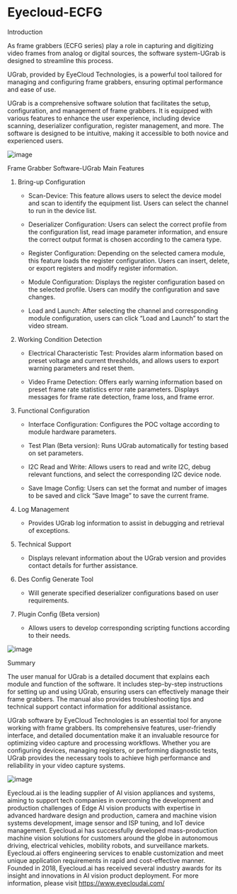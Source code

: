 # Eyecloud-ECFG
Introduction

As frame grabbers (ECFG series) play a role in capturing and digitizing video frames from analog or digital sources,  the software system-UGrab is designed to streamline this process. 

UGrab, provided by EyeCloud Technologies, is a powerful tool tailored for managing and configuring frame grabbers, ensuring optimal performance and ease of use.

UGrab is a comprehensive software solution that facilitates the setup, configuration, and management of frame grabbers. It is equipped with various features to enhance the user experience, including device scanning, deserializer configuration, register management, and more. The software is designed to be intuitive, making it accessible to both novice and experienced users.


![image](https://github.com/user-attachments/assets/6cdde04f-d6ea-4d2e-98ea-883612ac49f4)


Frame Grabber Software-UGrab Main Features

1. Bring-up Configuration

   - Scan-Device: This feature allows users to select the device model and scan to identify the equipment list. Users can select the channel to run in the device list.

   - Deserializer Configuration: Users can select the correct profile from the configuration list, read image parameter information, and ensure the correct output format is chosen according to the camera type.

   - Register Configuration: Depending on the selected camera module, this feature loads the register configuration. Users can insert, delete, or export registers and modify register information.

   - Module Configuration:  Displays the register configuration based on the selected profile. Users can modify the configuration and save changes.

   - Load and Launch: After selecting the channel and corresponding module configuration, users can click “Load and Launch” to start the video stream.


2. Working Condition Detection

   - Electrical Characteristic Test: Provides alarm information based on preset voltage and current thresholds, and allows users to export warning parameters and reset them.

   - Video Frame Detection: Offers early warning information based on preset frame rate statistics error rate parameters. Displays messages for frame rate detection, frame loss, and frame error.


3. Functional Configuration

   - Interface Configuration: Configures the POC voltage according to module hardware parameters.

   - Test Plan (Beta version): Runs UGrab automatically for testing based on set parameters.

   - I2C Read and Write: Allows users to read and write I2C, debug relevant functions, and select the corresponding I2C device node.

   - Save Image Config: Users can set the format and number of images to be saved and click “Save Image” to save the current frame.


4. Log Management

   - Provides UGrab log information to assist in debugging and retrieval of exceptions.


5. Technical Support

   - Displays relevant information about the UGrab version and provides contact details for further assistance.


6. Des Config Generate Tool

   - Will generate specified deserializer configurations based on user requirements.


7. Plugin Config (Beta version)

   - Allows users to develop corresponding scripting functions according to their needs.


![image](https://github.com/user-attachments/assets/26d37081-3dbe-4585-b13c-7b7d6cbf322a)


Summary

The user manual for UGrab is a detailed document that explains each module and function of the software. It includes step-by-step instructions for setting up and using UGrab, ensuring users can effectively manage their frame grabbers. The manual also provides troubleshooting tips and technical support contact information for additional assistance.


UGrab software by EyeCloud Technologies is an essential tool for anyone working with frame grabbers. Its comprehensive features, user-friendly interface, and detailed documentation make it an invaluable resource for optimizing video capture and processing workflows. Whether you are configuring devices, managing registers, or performing diagnostic tests, UGrab provides the necessary tools to achieve high performance and reliability in your video capture systems.



![image](https://github.com/user-attachments/assets/93d1339d-c38b-41a4-85b1-e57af03f7d60)

Eyecloud.ai is the leading supplier of AI vision appliances and systems, aiming to support tech companies in overcoming the development and production challenges of Edge AI vision products with expertise in advanced hardware design and production, camera and machine vision systems development, image sensor and ISP tuning, and IoT device management. Eyecloud.ai has successfully developed mass-production machine vision solutions for customers around the globe in autonomous driving, electrical vehicles, mobility robots, and surveillance markets. Eyecloud.ai offers engineering services to enable customization and meet unique application requirements in rapid and cost-effective manner. Founded in 2018, Eyecloud.ai has received several industry awards for its insight and innovations in AI vision product deployment.
For more information, please visit https://www.eyecloudai.com/

